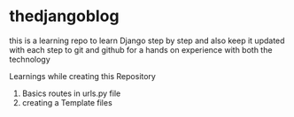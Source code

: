 # thedjangoblog
this is a learning repo to learn Django step by step and also keep it updated with each step to git and github for a hands on experience with both the technology

Learnings while creating this Repository
1. Basics routes in urls.py file
2. creating a Template files